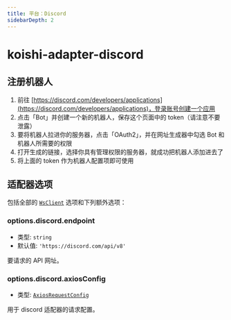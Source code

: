 ```yaml
---
title: 平台：Discord
sidebarDepth: 2
---
```


# koishi-adapter-discord

## 注册机器人

1. 前往 [https://discord.com/developers/applications](https://discord.com/developers/applications)，登录账号创建一个应用
2. 点击「Bot」并创建一个新的机器人，保存这个页面中的 token（请注意不要泄露）
3. 要将机器人拉进你的服务器，点击「OAuth2」，并在网址生成器中勾选 Bot 和机器人所需要的权限
4. 打开生成的链接，选择你具有管理权限的服务器，就成功把机器人添加进去了
5. 将上面的 token 作为机器人配置项即可使用

## 适配器选项

包括全部的 [`WsClient`](../adapter.md#类-adapter-wsclient) 选项和下列额外选项：

### options.discord.endpoint

- 类型: `string`
- 默认值: `'https://discord.com/api/v8'`

要请求的 API 网址。

### options.discord.axiosConfig

- 类型: [`AxiosRequestConfig`](https://github.com/axios/axios#request-config)

用于 discord 适配器的请求配置。
